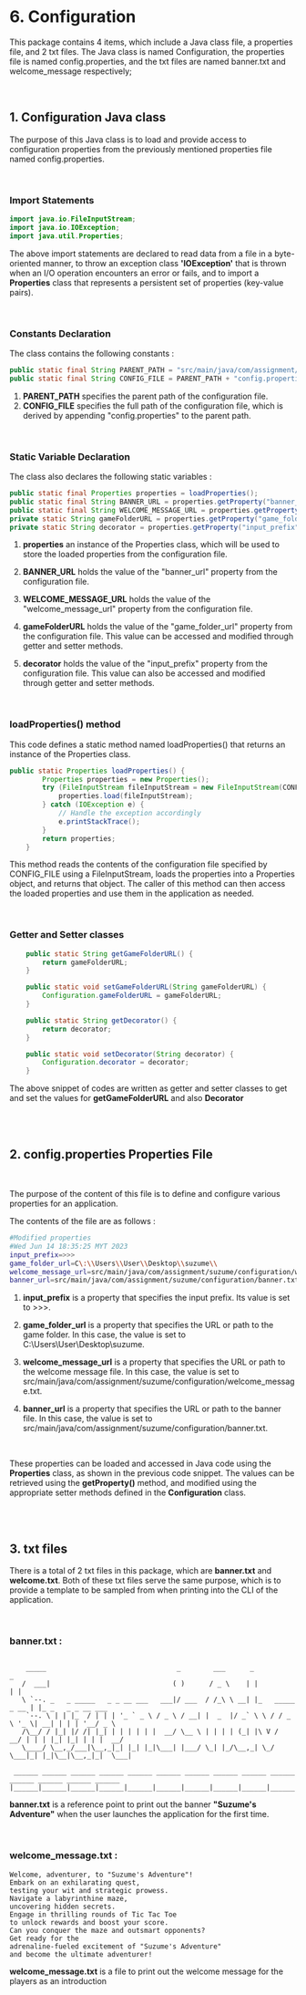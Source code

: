 # **6. Configuration**

This package contains 4 items, which include a Java class file, a properties file, and 2 txt files. The Java class is named Configuration, the properties file is named config.properties, and the txt files are named banner.txt and welcome_message respectively;

<br>

## **1. Configuration Java class**

The purpose of this Java class is to load and provide access to configuration properties from the previously mentioned properties file named config.properties.

<br>

### **Import Statements**

```java
import java.io.FileInputStream;
import java.io.IOException;
import java.util.Properties;
```

The above import statements are declared to read data from a file in a byte-oriented manner, to throw an exception class **'IOException'** that is thrown when an I/O operation encounters an error or fails, and to import a **Properties** class that represents a persistent set of properties (key-value pairs).

<br>

### **Constants Declaration**

The class contains the following constants :

```java
public static final String PARENT_PATH = "src/main/java/com/assignment/suzume/configuration/";
public static final String CONFIG_FILE = PARENT_PATH + "config.properties";
```

1. **PARENT_PATH** specifies the parent path of the configuration file.
2. **CONFIG_FILE** specifies the full path of the configuration file, which is derived by appending "config.properties" to the parent path.

<br>

### **Static Variable Declaration**

The class also declares the following static variables :

```java
public static final Properties properties = loadProperties();
public static final String BANNER_URL = properties.getProperty("banner_url");
public static final String WELCOME_MESSAGE_URL = properties.getProperty("welcome_message_url");
private static String gameFolderURL = properties.getProperty("game_folder_url");
private static String decorator = properties.getProperty("input_prefix");
```

1. **properties** an instance of the Properties class, which will be used to store the loaded properties from the configuration file.

2. **BANNER_URL** holds the value of the "banner_url" property from the configuration file.

3. **WELCOME_MESSAGE_URL** holds the value of the "welcome_message_url" property from the configuration file.

4. **gameFolderURL** holds the value of the "game_folder_url" property from the configuration file. This value can be accessed and modified through getter and setter methods.

5. **decorator** holds the value of the "input_prefix" property from the configuration file. This value can also be accessed and modified through getter and setter methods.

<br>

### **loadProperties() method**

This code defines a static method named loadProperties() that returns an instance of the Properties class.

```java
public static Properties loadProperties() {
        Properties properties = new Properties();
        try (FileInputStream fileInputStream = new FileInputStream(CONFIG_FILE)) {
            properties.load(fileInputStream);
        } catch (IOException e) {
            // Handle the exception accordingly
            e.printStackTrace();
        }
        return properties;
    }
```

This method reads the contents of the configuration file specified by CONFIG_FILE using a FileInputStream, loads the properties into a Properties object, and returns that object. The caller of this method can then access the loaded properties and use them in the application as needed.

 <br>

### **Getter and Setter classes**

```java
    public static String getGameFolderURL() {
        return gameFolderURL;
    }

    public static void setGameFolderURL(String gameFolderURL) {
        Configuration.gameFolderURL = gameFolderURL;
    }

    public static String getDecorator() {
        return decorator;
    }

    public static void setDecorator(String decorator) {
        Configuration.decorator = decorator;
    }
```

The above snippet of codes are written as getter and setter classes to get and set the values for **getGameFolderURL** and also **Decorator**

<br>
<br>

## **2. config.properties Properties File**

<br>

The purpose of the content of this file is to define and configure various properties for an application.

The contents of the file are as follows :

```bash
#Modified properties
#Wed Jun 14 18:35:25 MYT 2023
input_prefix=>>>
game_folder_url=C\:\\Users\\User\\Desktop\\suzume\\
welcome_message_url=src/main/java/com/assignment/suzume/configuration/welcome_message.txt
banner_url=src/main/java/com/assignment/suzume/configuration/banner.txt
```

1. **input_prefix** is a property that specifies the input prefix. Its value is set to >>>.

2. **game_folder_url** is a property that specifies the URL or path to the game folder. In this case, the value is set to C:\Users\User\Desktop\suzume\.

3. **welcome_message_url** is a property that specifies the URL or path to the welcome message file. In this case, the value is set to src/main/java/com/assignment/suzume/configuration/welcome_message.txt.

4. **banner_url** is a property that specifies the URL or path to the banner file. In this case, the value is set to src/main/java/com/assignment/suzume/configuration/banner.txt.

<br>

These properties can be loaded and accessed in Java code using the **Properties** class, as shown in the previous code snippet. The values can be retrieved using the **getProperty()** method, and modified using the appropriate setter methods defined in the **Configuration** class.

<br>
<br>

## **3. txt files**

There is a total of 2 txt files in this package, which are **banner.txt** and **welcome.txt**. Both of these txt files serve the same purpose, which is to provide a template to be sampled from when printing into the CLI of the application.

<br>

### **banner.txt :**

```

    _____                                _        ___      _                 _
   /  ___|                              ( )      / _ \    | |               | |
   \ `--. _   _ _____   _ _ __ ___   ___|/ ___  / /_\ \ __| |_   _____ _ __ | |_ _   _ _ __ ___
    `--. \ | | |_  / | | | '_ ` _ \ / _ \ / __| |  _  |/ _` \ \ / / _ \ '_ \| __| | | | '__/ _ \
   /\__/ / |_| |/ /| |_| | | | | | |  __/ \__ \ | | | | (_| |\ V /  __/ | | | |_| |_| | | |  __/
   \____/ \__,_/___|\__,_|_| |_| |_|\___| |___/ \_| |_/\__,_| \_/ \___|_| |_|\__|\__,_|_|  \___|

 ______ ______ ______ ______ ______ ______ ______ ______ ______ ______ ______ ______ ______ ______
|______|______|______|______|______|______|______|______|______|______|______|______|______|______|
```

**banner.txt** is a reference point to print out the banner **"Suzume's Adventure"** when the user launches the application for the first time.

<br>

### **welcome_message.txt** :

```
Welcome, adventurer, to "Suzume's Adventure"!
Embark on an exhilarating quest,
testing your wit and strategic prowess.
Navigate a labyrinthine maze,
uncovering hidden secrets.
Engage in thrilling rounds of Tic Tac Toe
to unlock rewards and boost your score.
Can you conquer the maze and outsmart opponents?
Get ready for the
adrenaline-fueled excitement of "Suzume's Adventure"
and become the ultimate adventurer!
```

**welcome_message.txt** is a file to print out the welcome message for the players as an introduction
